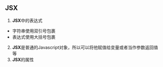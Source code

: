 ## JSX
1. **JSX**中的表达式
- 字符串使用双引号包裹
- 表达式使用大括号包裹
2. **JSX**是普通的Javascript对象，所以可以将他赋值给变量或者当作参数返回值等
3. **JSX**的属性